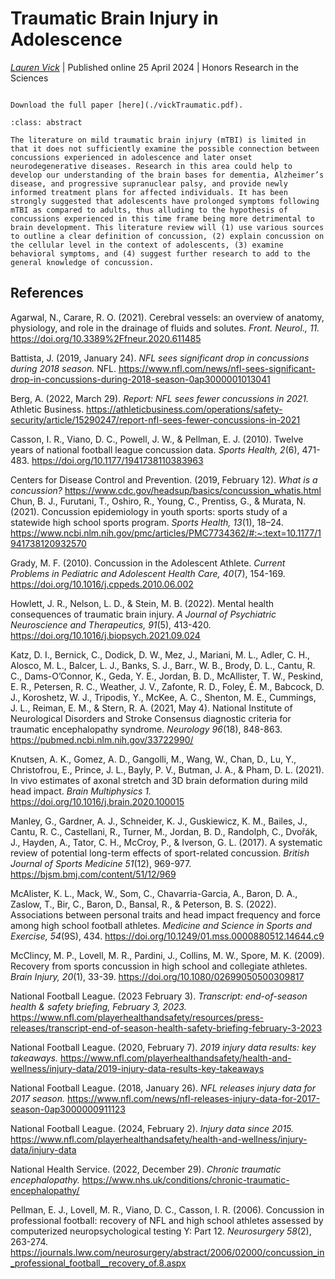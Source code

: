 # Traumatic Brain Injury in Adolescence

*[Lauren Vick](../../../authors/laurenVick/laurenVick.md)*
| Published online 25 April 2024
| Honors Research in the Sciences

```{margin} Access Options

Download the full paper [here](./vickTraumatic.pdf).

```

```{admonition} Abstract
:class: abstract

The literature on mild traumatic brain injury (mTBI) is limited in that it does not sufficiently examine the possible connection between concussions experienced in adolescence and later onset neurodegenerative diseases. Research in this area could help to develop our understanding of the brain bases for dementia, Alzheimer’s disease, and progressive supranuclear palsy, and provide newly informed treatment plans for affected individuals. It has been strongly suggested that adolescents have prolonged symptoms following mTBI as compared to adults, thus alluding to the hypothesis of concussions experienced in this time frame being more detrimental to brain development. This literature review will (1) use various sources to outline a clear definition of concussion, (2) explain concussion on the cellular level in the context of adolescents, (3) examine behavioral symptoms, and (4) suggest further research to add to the general knowledge of concussion. 
```

## References

Agarwal, N., Carare, R. O. (2021). Cerebral vessels: an overview of anatomy, physiology, and role in the drainage of fluids and solutes. *Front. Neurol., 11.* https://doi.org/10.3389%2Ffneur.2020.611485 

Battista, J. (2019, January 24). *NFL sees significant drop in concussions during 2018 season.* NFL. https://www.nfl.com/news/nfl-sees-significant-drop-in-concussions-during-2018-season-0ap3000001013041 

Berg, A. (2022, March 29). *Report: NFL sees fewer concussions in 2021.* Athletic Business. https://athleticbusiness.com/operations/safety-security/article/15290247/report-nfl-sees-fewer-concussions-in-2021 

Casson, I. R., Viano, D. C., Powell, J. W., & Pellman, E. J. (2010). Twelve years of national football league concussion data. *Sports Health, 2*(6), 471-483. https://doi.org/10.1177/1941738110383963

Centers for Disease Control and Prevention. (2019, February 12). *What is a concussion?* https://www.cdc.gov/headsup/basics/concussion_whatis.html
Chun, B. J., Furutani, T., Oshiro, R., Young, C., Prentiss, G., & Murata, N. (2021). Concussion epidemiology in youth sports: sports study of a statewide high school sports program. *Sports Health, 13*(1), 18–24. https://www.ncbi.nlm.nih.gov/pmc/articles/PMC7734362/#:~:text=10.1177/1941738120932570 

Grady, M. F. (2010). Concussion in the Adolescent Athlete. *Current Problems in Pediatric and Adolescent Health Care, 40*(7), 154-169. https://doi.org/10.1016/j.cppeds.2010.06.002 

Howlett, J. R., Nelson, L. D., & Stein, M. B. (2022). Mental health consequences of traumatic brain injury. *A Journal of Psychiatric Neuroscience and Therapeutics, 91*(5), 413-420. https://doi.org/10.1016/j.biopsych.2021.09.024

Katz, D. I., Bernick, C., Dodick, D. W., Mez, J., Mariani, M. L., Adler, C. H., Alosco, M. L., Balcer, L. J., Banks, S. J., Barr., W. B., Brody, D. L., Cantu, R. C., Dams-O’Connor, K., Geda, Y. E., Jordan, B. D., McAllister, T. W., Peskind, E. R., Petersen, R. C., Weather, J. V., Zafonte, R. D., Foley, É. M., Babcock, D. J., Koroshetz, W. J., Tripodis, Y., McKee, A. C., Shenton, M. E., Cummings, J. L., Reiman, E. M., & Stern, R. A. (2021, May 4). National Institute of Neurological Disorders and Stroke Consensus diagnostic criteria for traumatic encephalopathy syndrome. *Neurology 96*(18), 848-863. https://pubmed.ncbi.nlm.nih.gov/33722990/ 

Knutsen, A. K., Gomez, A. D., Gangolli, M., Wang, W., Chan, D., Lu, Y., Christofrou, E., Prince, J. L., Bayly, P. V., Butman, J. A., & Pham, D. L. (2021). In vivo estimates of axonal stretch and 3D brain deformation during mild head impact. *Brain Multiphysics 1.* https://doi.org/10.1016/j.brain.2020.100015

Manley, G., Gardner, A. J., Schneider, K. J., Guskiewicz, K. M., Bailes, J., Cantu, R. C., Castellani, R., Turner, M., Jordan, B. D., Randolph, C., Dvořák, J., Hayden, A., Tator, C. H., McCroy, P., & Iverson, G. L. (2017). A systematic review of potential long-term effects of sport-related concussion. *British Journal of Sports Medicine 51*(12), 969-977. https://bjsm.bmj.com/content/51/12/969 

McAlister, K. L., Mack, W., Som, C., Chavarria-Garcia, A., Baron, D. A., Zaslow, T., Bir, C., Baron, D., Bansal, R., & Peterson, B. S. (2022). Associations between personal traits and head impact frequency and force among high school football athletes. *Medicine and Science in Sports and Exercise, 54*(9S), 434. https://doi.org/10.1249/01.mss.0000880512.14644.c9 

McClincy, M. P., Lovell, M. R., Pardini, J., Collins, M. W., Spore, M. K. (2009). Recovery from sports concussion in high school and collegiate athletes. *Brain Injury, 20*(1), 33-39. https://doi.org/10.1080/02699050500309817 

National Football League. (2023 February 3). *Transcript: end-of-season health & safety briefing, February 3, 2023.* https://www.nfl.com/playerhealthandsafety/resources/press-releases/transcript-end-of-season-health-safety-briefing-february-3-2023 

National Football League. (2020, February 7). *2019 injury data results: key takeaways.* https://www.nfl.com/playerhealthandsafety/health-and-wellness/injury-data/2019-injury-data-results-key-takeaways 

National Football League. (2018, January 26). *NFL releases injury data for 2017 season.* https://www.nfl.com/news/nfl-releases-injury-data-for-2017-season-0ap3000000911123 

National Football League. (2024, February 2). *Injury data since 2015.* https://www.nfl.com/playerhealthandsafety/health-and-wellness/injury-data/injury-data 

National Health Service. (2022, December 29). *Chronic traumatic encephalopathy.* https://www.nhs.uk/conditions/chronic-traumatic-encephalopathy/ 

Pellman, E. J., Lovell, M. R., Viano, D. C., Casson, I. R. (2006). Concussion in professional football: recovery of NFL and high school athletes assessed by computerized neuropsychological testing Y: Part 12. *Neurosurgery 58*(2), 263-274. https://journals.lww.com/neurosurgery/abstract/2006/02000/concussion_in_professional_football__recovery_of.8.aspx 